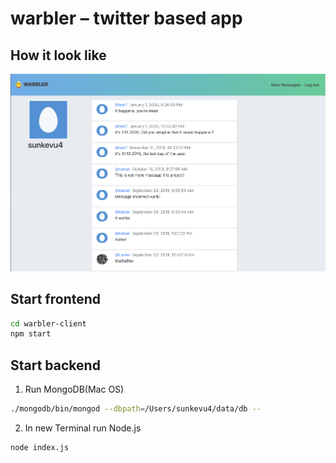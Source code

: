 # warbler – twitter based app

## How it look like
<img src="public/image/screenshot.png">

## Start frontend

```bash
cd warbler-client
npm start
```

## Start backend

1. Run MongoDB(Mac OS)

```bash
./mongodb/bin/mongod --dbpath=/Users/sunkevu4/data/db --
```

2. In new Terminal run Node.js

```bash
node index.js
```
